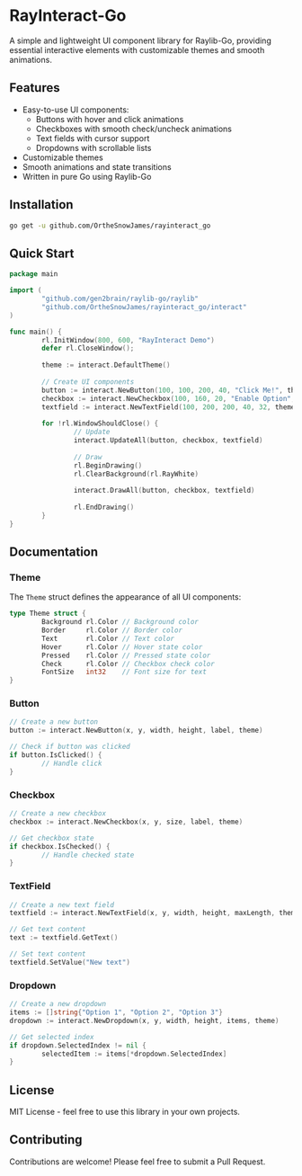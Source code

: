 # RayInteract-Go

A simple and lightweight UI component library for Raylib-Go, providing essential interactive elements with customizable themes and smooth animations.

## Features

- Easy-to-use UI components:
    - Buttons with hover and click animations
    - Checkboxes with smooth check/uncheck animations
    - Text fields with cursor support
    - Dropdowns with scrollable lists
- Customizable themes
- Smooth animations and state transitions
- Written in pure Go using Raylib-Go

## Installation

```bash
go get -u github.com/OrtheSnowJames/rayinteract_go
```

## Quick Start

```go
package main

import (
        "github.com/gen2brain/raylib-go/raylib"
        "github.com/OrtheSnowJames/rayinteract_go/interact"
)

func main() {
        rl.InitWindow(800, 600, "RayInteract Demo")
        defer rl.CloseWindow();
        
        theme := interact.DefaultTheme()
        
        // Create UI components
        button := interact.NewButton(100, 100, 200, 40, "Click Me!", theme)
        checkbox := interact.NewCheckbox(100, 160, 20, "Enable Option", theme)
        textfield := interact.NewTextField(100, 200, 200, 40, 32, theme)
        
        for !rl.WindowShouldClose() {
                // Update
                interact.UpdateAll(button, checkbox, textfield)
                
                // Draw
                rl.BeginDrawing()
                rl.ClearBackground(rl.RayWhite)
                
                interact.DrawAll(button, checkbox, textfield)
                
                rl.EndDrawing()
        }
}
```

## Documentation

### Theme

The `Theme` struct defines the appearance of all UI components:

```go
type Theme struct {
        Background rl.Color // Background color
        Border     rl.Color // Border color
        Text       rl.Color // Text color
        Hover      rl.Color // Hover state color
        Pressed    rl.Color // Pressed state color
        Check      rl.Color // Checkbox check color
        FontSize   int32    // Font size for text
}
```

### Button

```go
// Create a new button
button := interact.NewButton(x, y, width, height, label, theme)

// Check if button was clicked
if button.IsClicked() {
        // Handle click
}
```

### Checkbox

```go
// Create a new checkbox
checkbox := interact.NewCheckbox(x, y, size, label, theme)

// Get checkbox state
if checkbox.IsChecked() {
        // Handle checked state
}
```

### TextField

```go
// Create a new text field
textfield := interact.NewTextField(x, y, width, height, maxLength, theme)

// Get text content
text := textfield.GetText()

// Set text content
textfield.SetValue("New text")
```

### Dropdown

```go
// Create a new dropdown
items := []string{"Option 1", "Option 2", "Option 3"}
dropdown := interact.NewDropdown(x, y, width, height, items, theme)

// Get selected index
if dropdown.SelectedIndex != nil {
        selectedItem := items[*dropdown.SelectedIndex]
}
```

## License

MIT License - feel free to use this library in your own projects.

## Contributing

Contributions are welcome! Please feel free to submit a Pull Request.